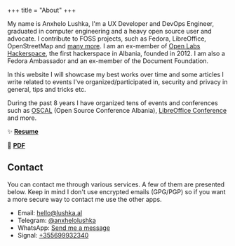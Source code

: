 +++
title = "About"
+++

My name is Anxhelo Lushka, I'm a UX Developer and DevOps Engineer, graduated in computer engineering and a heavy open source user and advocate. I contribute to FOSS projects, such as Fedora, LibreOffice, OpenStreetMap and [many more](https://github.com/AnXh3L0). I am an ex-member of [Open Labs Hackerspace](https://openlabs.cc/en), the first hackerspace in Albania, founded in 2012. I am also a Fedora Ambassador and an ex-member of the Document Foundation.

In this website I will showcase my best works over time and some articles I write related to events I've organized/participated in, security and privacy in general, tips and tricks etc.

During the past 8 years I have organized tens of events and conferences such as [OSCAL](https://osc.al) (Open Source Conference Albania), [LibreOffice Conference](https://libocon.org) and more.

:sparkles: **[Resume](/resume "My resume as a single page")**

:scroll: **[PDF](/files/Resume%20-%20Anxhelo%20Lushka.pdf "My short resume in PDF format")**

## Contact

You can contact me through various services. A few of them are presented below. Keep in mind I don't use encrypted emails (GPG/PGP) so if you want a more secure way to contact me use the other apps.

- Email: [hello@lushka.al](mailto:hello@lushka.al)
- Telegram: [@anxhelolushka](https://t.me/anxhelolushka)
- WhatsApp: [Send me a message](https://wa.me/+355699932340?text=Hello%20there)
- Signal: [+355699932340](tel:+355699932340)
